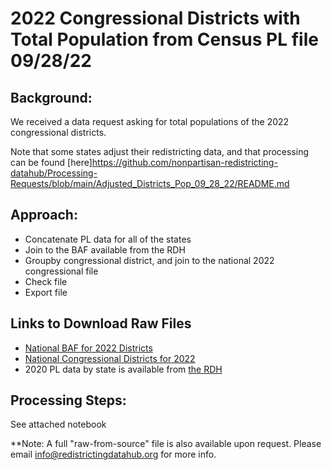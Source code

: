 # 2022 Congressional Districts with Total Population from Census PL file 09/28/22

## Background:
We received a data request asking for total populations of the 2022 congressional districts.

Note that some states adjust their redistricting data, and that processing can be found [here]<https://github.com/nonpartisan-redistricting-datahub/Processing-Requests/blob/main/Adjusted_Districts_Pop_09_28_22/README.md>

## Approach:

- Concatenate PL data for all of the states
- Join to the BAF available from the RDH
- Groupby congressional district, and join to the national 2022 congressional file
- Check file
- Export file

## Links to Download Raw Files 
- [National BAF for 2022 Districts](https://redistrictingdatahub.org/dataset/national-block-assignment-file-for-2022-state-legislative-and-congressional-districts/)
- [National Congressional Districts for 2022](https://redistrictingdatahub.org/dataset/national-congressional-districts-for-2022/)
- 2020 PL data by state is available from [the RDH](https://redistrictingdatahub.org/data/download-data/)

## Processing Steps:
See attached notebook

**Note: A full "raw-from-source" file is also available upon request. Please email info@redistrictingdatahub.org for more info.
